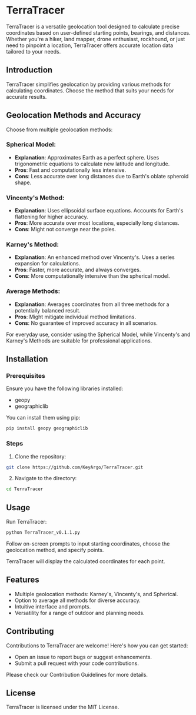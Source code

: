 # TerraTracer

TerraTracer is a versatile geolocation tool designed to calculate precise coordinates based on user-defined starting points, bearings, and distances. Whether you're a hiker, land mapper, drone enthusiast, rockhound, or just need to pinpoint a location, TerraTracer offers accurate location data tailored to your needs.

## Introduction

TerraTracer simplifies geolocation by providing various methods for calculating coordinates. Choose the method that suits your needs for accurate results.

## Geolocation Methods and Accuracy

Choose from multiple geolocation methods:

### Spherical Model:

* **Explanation**: Approximates Earth as a perfect sphere. Uses trigonometric equations to calculate new latitude and longitude.
* **Pros**: Fast and computationally less intensive.
* **Cons**: Less accurate over long distances due to Earth's oblate spheroid shape.

### Vincenty's Method:

* **Explanation**: Uses ellipsoidal surface equations. Accounts for Earth's flattening for higher accuracy.
* **Pros**: More accurate over most locations, especially long distances.
* **Cons**: Might not converge near the poles.

### Karney's Method:

* **Explanation**: An enhanced method over Vincenty's. Uses a series expansion for calculations.
* **Pros**: Faster, more accurate, and always converges.
* **Cons**: More computationally intensive than the spherical model.

### Average Methods:

* **Explanation**: Averages coordinates from all three methods for a potentially balanced result.
* **Pros**: Might mitigate individual method limitations.
* **Cons**: No guarantee of improved accuracy in all scenarios.

For everyday use, consider using the Spherical Model, while Vincenty's and Karney's Methods are suitable for professional applications.

## Installation

### Prerequisites

Ensure you have the following libraries installed:

* geopy
* geographiclib

You can install them using pip:

```bash
pip install geopy geographiclib
```

### Steps

1. Clone the repository:

```bash
git clone https://github.com/KeyArgo/TerraTracer.git
```

2. Navigate to the directory:

```bash
cd TerraTracer
```

## Usage

Run TerraTracer:

```bash
python TerraTracer_v0.1.1.py
```

Follow on-screen prompts to input starting coordinates, choose the geolocation method, and specify points.

TerraTracer will display the calculated coordinates for each point.

## Features

* Multiple geolocation methods: Karney's, Vincenty's, and Spherical.
* Option to average all methods for diverse accuracy.
* Intuitive interface and prompts.
* Versatility for a range of outdoor and planning needs.

## Contributing

Contributions to TerraTracer are welcome! Here's how you can get started:

* Open an issue to report bugs or suggest enhancements.
* Submit a pull request with your code contributions.

Please check our Contribution Guidelines for more details.

## License

TerraTracer is licensed under the MIT License.

